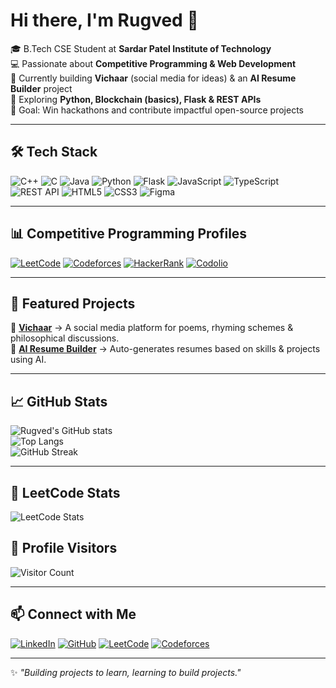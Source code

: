 # Hi there, I'm Rugved 👋  

🎓 B.Tech CSE Student at **Sardar Patel Institute of Technology**  
💻 Passionate about **Competitive Programming & Web Development**  
🚀 Currently building **Vichaar** (social media for ideas) & an **AI Resume Builder** project  
🌱 Exploring **Python, Blockchain (basics), Flask & REST APIs**  
🎯 Goal: Win hackathons and contribute impactful open-source projects  

---

## 🛠️ Tech Stack

![C++](https://img.shields.io/badge/C++-00599C?style=for-the-badge&logo=cplusplus&logoColor=white)
![C](https://img.shields.io/badge/C-00599C?style=for-the-badge&logo=c&logoColor=white)
![Java](https://img.shields.io/badge/Java-ED8B00?style=for-the-badge&logo=openjdk&logoColor=white)
![Python](https://img.shields.io/badge/Python-3776AB?style=for-the-badge&logo=python&logoColor=white)
![Flask](https://img.shields.io/badge/Flask-000000?style=for-the-badge&logo=flask&logoColor=white)
![JavaScript](https://img.shields.io/badge/JavaScript-323330?style=for-the-badge&logo=javascript&logoColor=f7df1e)
![TypeScript](https://img.shields.io/badge/TypeScript-007ACC?style=for-the-badge&logo=typescript&logoColor=white)
![REST API](https://img.shields.io/badge/REST-02569B?style=for-the-badge&logo=postman&logoColor=white)
![HTML5](https://img.shields.io/badge/HTML5-E34F26?style=for-the-badge&logo=html5&logoColor=white)
![CSS3](https://img.shields.io/badge/CSS3-1572B6?style=for-the-badge&logo=css3&logoColor=white)
![Figma](https://img.shields.io/badge/Figma-F24E1E?style=for-the-badge&logo=figma&logoColor=white)

---

## 📊 Competitive Programming Profiles

[![LeetCode](https://img.shields.io/badge/LeetCode-FFA116?style=for-the-badge&logo=leetcode&logoColor=white)](https://leetcode.com/u/Dev-Rugved/)
[![Codeforces](https://img.shields.io/badge/Codeforces-445f9d?style=for-the-badge&logo=codeforces&logoColor=white)](https://codeforces.com/profile/Rugved_dev)
[![HackerRank](https://img.shields.io/badge/HackerRank-2EC866?style=for-the-badge&logo=HackerRank&logoColor=white)](https://www.hackerrank.com/)
[![Codolio](https://img.shields.io/badge/Codolio-0A66C2?style=for-the-badge&logo=github&logoColor=white)](https://codolio.com/profile/Rugved's%20Code)

---

## 🌟 Featured Projects

🔹 **[Vichaar](#)** → A social media platform for poems, rhyming schemes & philosophical discussions.  
🔹 **[AI Resume Builder](#)** → Auto-generates resumes based on skills & projects using AI.  

---

## 📈 GitHub Stats

![Rugved's GitHub stats](https://github-readme-stats.vercel.app/api?username=Rugved-pro&show_icons=true&theme=radical)  
![Top Langs](https://github-readme-stats.vercel.app/api/top-langs/?username=Rugved-pro&layout=compact&theme=radical)  
![GitHub Streak](https://github-readme-streak-stats.herokuapp.com/?user=Rugved-pro&theme=radical&hide_border=false)  

---
## 🧩 LeetCode Stats

![LeetCode Stats](https://leetcard.jacoblin.cool/Dev-Rugved?theme=dark&font=Montserrat&ext=heatmap)

## 👀 Profile Visitors

![Visitor Count](https://komarev.com/ghpvc/?username=Rugved-pro&style=for-the-badge&color=blue)  

---

## 📫 Connect with Me  

[![LinkedIn](https://img.shields.io/badge/LinkedIn-0077B5?style=for-the-badge&logo=linkedin&logoColor=white)](https://www.linkedin.com/in/rugved-chavan-870591316/)
[![GitHub](https://img.shields.io/badge/GitHub-000000?style=for-the-badge&logo=github&logoColor=white)](https://github.com/Rugved-pro)
[![LeetCode](https://img.shields.io/badge/LeetCode-FFA116?style=for-the-badge&logo=leetcode&logoColor=white)](https://leetcode.com/u/Dev-Rugved/)
[![Codeforces](https://img.shields.io/badge/Codeforces-445f9d?style=for-the-badge&logo=codeforces&logoColor=white)](https://codeforces.com/profile/Rugved_dev)

---

✨ *"Building projects to learn, learning to build projects."*  

